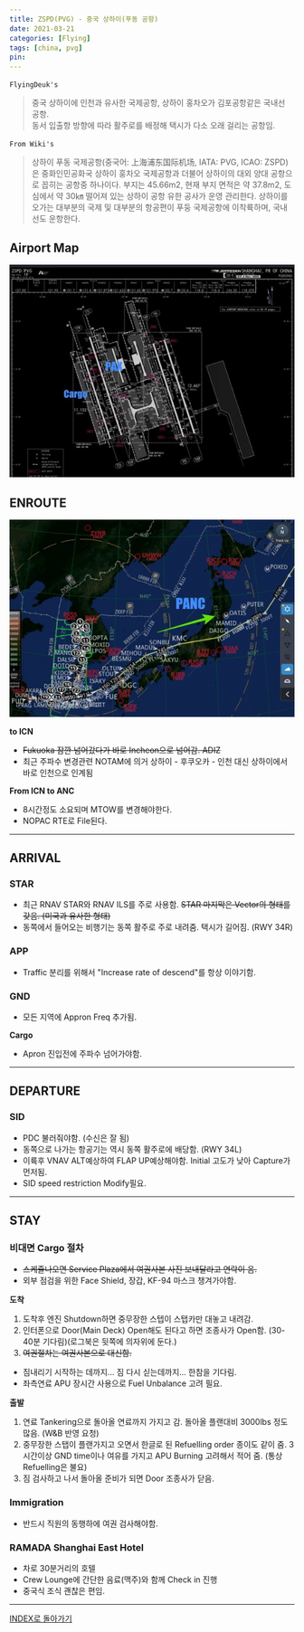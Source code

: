 ```yaml
---
title: ZSPD(PVG) - 중국 상하이(푸동 공항)
date: 2021-03-21
categories: [Flying]
tags: [china, pvg]
pin:
---
```


`FlyingDeuk's`
>중국 상하이에 인천과 유사한 국제공항, 상하이 홍차오가 김포공항같은 국내선 공항.<br>
동서 입출항 방향에 따라 활주로를 배정해 택시가 다소 오래 걸리는 공항임.

`From Wiki's`
>상하이 푸동 국제공항(중국어: 上海浦东国际机场, IATA: PVG, ICAO: ZSPD)은 중화인민공화국 상하이 훙차오 국제공항과 더불어 상하이의 대외 양대 공항으로 꼽히는 공항중 하나이다. 부지는 45.66m2, 현재 부지 면적은 약 37.8m2, 도심에서 약 30㎞ 떨어져 있는 상하이 공항 유한 공사가 운영 관리한다. 상하이를 오가는 대부분의 국제 및 대부분의 항공편이 푸둥 국제공항에 이착륙하며, 국내선도 운항한다.


## Airport Map
![pvg](/img/flying/airport/pvg_ap.jpg)


## ENROUTE
![pvg](/img/flying/airport/pvg_en.jpg)

**to ICN**
- ~~Fukuoka 잠깐 넘어갔다가 바로 Incheon으로 넘어감. ADIZ~~
- 최근 주파수 변경관련 NOTAM에 의거 상하이 - 후쿠오카 - 인천 대신 상하이에서 바로 인천으로 인계됨

**From ICN to ANC**
- 8시간정도 소요되며 MTOW를 변경해야한다.
- NOPAC RTE로 File된다.

--------

## ARRIVAL
### STAR
- 최근 RNAV STAR와 RNAV ILS를 주로 사용함. ~~STAR 마지막은 Vector의 형태를 갖음. (미국과 유사한 형태)~~
- 동쪽에서 들어오는 비행기는 동쪽 활주로 주로 내려줌. 택시가 길어짐. (RWY 34R)

### APP
- Traffic 분리를 위해서 "Increase rate of descend"를 항상 이야기함.

### GND
- 모든 지역에 Appron Freq 추가됨.  

**Cargo**
  - Apron 진입전에 주파수 넘어가야함.

-------

## DEPARTURE
### SID
- PDC 불러줘야함. (수신은 잘 됨)
- 동쪽으로 나가는 항공기는 역시 동쪽 활주로에 배당함. (RWY 34L)
- 이륙후 VNAV ALT예상하여 FLAP UP예상해야함. Initial 고도가 낮아 Capture가 먼저됨.
- SID speed restriction Modify필요.

--------

## STAY

### 비대면 Cargo 절차
- ~~스케쥴나오면 Service Plaza에서 여권사본 사진 보내달라고 연락이 옴.~~
- 외부 점검을 위한 Face Shield, 장갑, KF-94 마스크 챙겨가야함.

**도착**
1. 도착후 엔진 Shutdown하면 중무장한 스텝이 스탭카만 대놓고 내려감. 
2. 인터폰으로 Door(Main Deck) Open해도 된다고 하면 조종사가 Open함. (30-40분 기다림)(로그북은 뒷쪽에 의자위에 둔다.)
4. ~~여권절차는 여권사본으로 대신함.~~

* 짐내리기 시작하는 데까지... 짐 다시 싣는데까지... 한참을 기다림. 
* 좌측연료 APU 장시간 사용으로 Fuel Unbalance 고려 필요. 

**출발**
1. 연료 Tankering으로 돌아올 연료까지 가지고 감. 돌아올 플랜대비 3000lbs 정도 많음. (W&B 반영 요청)
2. 중무장한 스탭이 플랜가지고 오면서 한글로 된 Refuelling order 종이도 같이 줌. 3시간이상 GND time이나 여유를 가지고 APU Burning 고려해서 적어 줌. (통상 Refuelling은 불요)<br>
4. 짐 검사하고 나서 돌아올 준비가 되면 Door 조종사가 닫음. 

### Immigration
- 반드시 직원의 동행하에 여권 검사해야함.

### RAMADA Shanghai East Hotel
- 차로 30분거리의 호텔
- Crew Lounge에 간단한 음료(맥주)와 함께 Check in 진행
- 중국식 조식 괜찮은 편임.


-------------

[INDEX로 돌아가기](/posts/KoreaJapanChina/)
